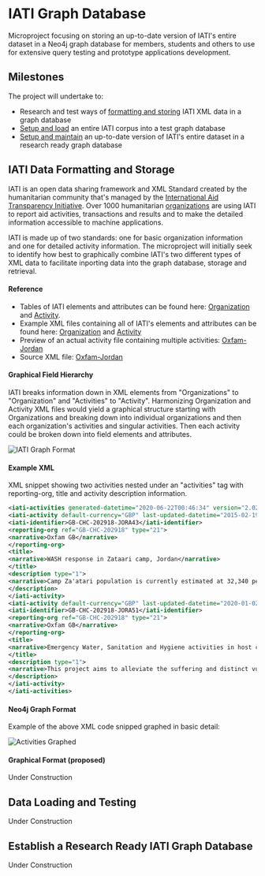 # IATI Graph Database

Microproject focusing on storing an up-to-date version of IATI's entire dataset in a Neo4j graph database for members, students and others to use for extensive query testing and prototype applications development.

## Milestones

The project will undertake to:

* Research and test ways of [formatting and storing](https://github.com/Humanitarian-AI/IATI-Graph/milestone/1) IATI XML data in a graph database
* [Setup and load](https://github.com/Humanitarian-AI/IATI-Graph/milestone/2) an entire IATI corpus into a test graph database
* [Setup and maintain](https://github.com/Humanitarian-AI/IATI-Graph/milestone/3) an up-to-date version of IATI's entire dataset in a research ready graph database

## IATI Data Formatting and Storage

IATI is an open data sharing framework and XML Standard created by the humanitarian community that's managed by the [International Aid Transparency Initiative](https://iatistandard.org/en/). Over 1000 humanitarian [organizations](https://iatiregistry.org/publisher) are using IATI to report aid activities, transactions and results and to make the detailed information accessible to machine applications.

IATI is made up of two standards: one for basic organization information and one for detailed activity information. The microproject will initially seek to identify how best to graphically combine IATI's two different types of XML data to facilitate inporting data into the graph database, storage and retrieval.

#### Reference

* Tables of IATI elements and attributes can be found here: [Organization](https://github.com/Humanitarian-AI/IATI-Graph/blob/master/IATI_Org_Elements_Attributes%20-%20Sheet1.csv) and [Activity](https://github.com/Humanitarian-AI/IATI-Graph/blob/master/IATI_Activity_Elements_Attributes%20-%20Sheet1.csv).
* Example XML files containing all of IATI's elements and attributes can be found here: [Organization](https://github.com/Humanitarian-AI/IATI-Graph/blob/master/IATI_Example_Org_XML.xml) and [Activity](https://github.com/Humanitarian-AI/IATI-Graph/blob/master/IATI_Example_Activity_XML.xml)
* Preview of an actual activity file containing multiple activities: [Oxfam-Jordan](http://preview.iatistandard.org/index.php?url=http%3A//iati.oxfam.org.uk/xml/oxfamgb-jo.xml)
* Source XML file: [Oxfam-Jordan](http://iati.oxfam.org.uk/xml/oxfamgb-jo.xml)

#### Graphical Field Hierarchy

IATI breaks information down in XML elements from "Organizations" to "Organization" and "Activities" to "Activity". Harmonizing Organization and Activity XML files would yield a graphical structure starting with Organizations and breaking down into individual organizations and then each organization's activities and singular activities. Then each activity could be broken down into field elements and attributes.

![IATI Graph Format](https://github.com/Humanitarian-AI/IATI-Graph/blob/master/IATI_Graph_Format.png)

#### Example XML

XML snippet showing two activities nested under an "activities" tag with reporting-org, title and activity description information.

```xml
<iati-activities generated-datetime="2020-06-22T00:46:34" version="2.02">
<iati-activity default-currency="GBP" last-updated-datetime="2015-02-19T12:23:58" xml:lang="en">
<iati-identifier>GB-CHC-202918-JORA43</iati-identifier>
<reporting-org ref="GB-CHC-202918" type="21">
<narrative>Oxfam GB</narrative>
</reporting-org>
<title>
<narrative>WASH response in Zataari camp, Jordan</narrative>
</title>
<description type="1">
<narrative>Camp Za'atari population is currently estimated at 32,340 people and is expected to increase to 60,000 people. At least 75% of the refugees are vulnerable women and children and as winter approaches and number continue to increase; the humanitarian situation is likely to worsen. The recommendation proposed Oxfam's to support the implementation of WASH activities in Za'atari camp due to possible high influx of newcomers and the need to enable timely and good standard WASH services for the camp population</narrative>
</description>
</iati-activity>
<iati-activity default-currency="GBP" last-updated-datetime="2020-01-02T18:22:51" xml:lang="en">
<iati-identifier>GB-CHC-202918-JORA51</iati-identifier>
<reporting-org ref="GB-CHC-202918" type="21">
<narrative>Oxfam GB</narrative>
</reporting-org>
<title>
<narrative>Emergency Water, Sanitation and Hygiene activities in host communities in Jordan</narrative>
</title>
<description type="1">
<narrative>This project aims to alleviate the suffering and distinct vulnerabilities of men, women, boys and girls through activities which will be directed towards people affected by the Syrian Crisis including between 30 -40% Jordanians. These activities will seek to improve access to quality WASH services and safe water including storage, conservation, and hygiene/environmental promotion. The interventions will take place in Balqa and Zarqa governorates in 2015.</narrative>
</description>
</iati-activity>
</iati-activities>
```
#### Neo4j Graph Format

Example of the above XML code snipped graphed in basic detail:

![Activities Graphed](https://github.com/Humanitarian-AI/IATI-Graph/blob/master/IATI_Graph_Activities.png)

#### Graphical Format (proposed)

Under Construction

## Data Loading and Testing

Under Construction

## Establish a Research Ready IATI Graph Database

Under Construction
